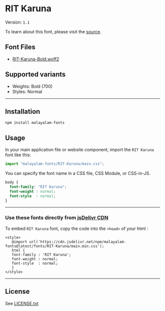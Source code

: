 # RIT Karuna

Version: `1.1`

To learn about this font, please visit the [source](https://gitlab.com/rit-fonts/karuna).

## Font Files

* [RIT-Karuna-Bold.woff2](RIT-Karuna-Bold.woff2)

## Supported variants

* Weights: Bold (700)
* Styles: Normal

---

## Installation

```shell
npm install malayalam-fonts
```
## Usage

In your main application file or website component, import the `RIT Karuna` font like this:

```javascript
import "malayalam-fonts/RIT-Karuna/main.css";
```
You can specify the font name in a CSS file, CSS Module, or CSS-in-JS.

```css
body {
  font-family: "RIT Karuna";
  font-weight : normal;
  font-style  : normal;
}
```
---

### Use these fonts directly from [jsDelivr CDN](https://www.jsdelivr.com/package/npm/malayalam-fonts)

To embed `RIT Karuna` font, copy the code into the `<head>` of your html :

````
<style>
   @import url('https://cdn.jsdelivr.net/npm/malayalam-fonts@latest/fonts/RIT-Karuna/main.min.css');
   html {
   font-family : 'RIT Karuna';
   font-weight : normal;
   font-style  : normal;
   }
</style>
````
---
## License

See [LICENSE.txt](LICENSE.txt)